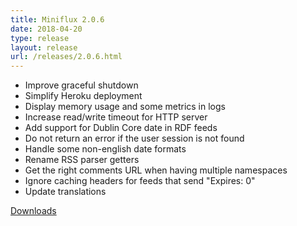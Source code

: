 ```yaml
---
title: Miniflux 2.0.6
date: 2018-04-20
type: release
layout: release
url: /releases/2.0.6.html
---
```

* Improve graceful shutdown
* Simplify Heroku deployment
* Display memory usage and some metrics in logs
* Increase read/write timeout for HTTP server
* Add support for Dublin Core date in RDF feeds
* Do not return an error if the user session is not found
* Handle some non-english date formats
* Rename RSS parser getters
* Get the right comments URL when having multiple namespaces
* Ignore caching headers for feeds that send "Expires: 0"
* Update translations

[Downloads](https://github.com/miniflux/v2/releases/tag/2.0.6)
